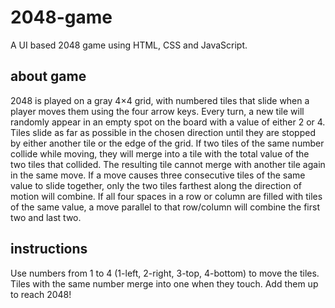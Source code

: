 # 2048-game
A UI based 2048 game using HTML, CSS and JavaScript.

## about game
2048 is played on a gray 4×4 grid, with numbered tiles that slide when a player moves them
using the four arrow keys. Every turn, a new tile will randomly appear in an empty spot on the
board with a value of either 2 or 4. Tiles slide as far as possible in the chosen direction until they
are stopped by either another tile or the edge of the grid. If two tiles of the same number collide
while moving, they will merge into a tile with the total value of the two tiles that collided. The
resulting tile cannot merge with another tile again in the same move. If a move causes three
consecutive tiles of the same value to slide together, only the two tiles farthest along the
direction of motion will combine. If all four spaces in a row or column are filled with tiles of the
same value, a move parallel to that row/column will combine the first two and last two.

## instructions
Use numbers from 1 to 4 (1-left, 2-right, 3-top, 4-bottom) to move the tiles. Tiles with the 
same number merge into one when they touch. Add them up to reach 2048!
